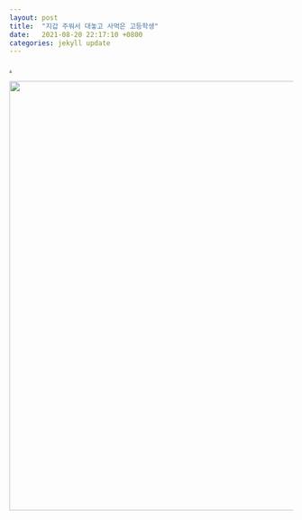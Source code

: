 ```yaml
---
layout: post
title:  "지갑 주워서 대놓고 사먹은 고등학생"
date:   2021-08-20 22:17:10 +0800
categories: jekyll update
---
```

<style>c {display:block !important}</style>
<a href='http://820.kr/free/21684'>.</a><div class="view_area"><div class="view_text" itemprop="articleBody"><div style="text-align: center;"><div style="text-align:center"><img alt="" height="761" src="http://i0.wp.com/www.fomos.kr/contents/images/board/2021/0820/1629463121635345.jpg" width="730"></div> <a href='http://kboard.ivyro.net'></a><a href='http://479.kr'></a><a href='http://docun.net'></a><a href='http://opu.kr'></a><a href='http://egloo.kr'></a><a href='http://fluke102.ivyro.net'></a><a href='http://funbe.kr'></a><a href='http://somj.kr'></a><a href='http://001.pe.kr'></a><a href='http://marumaru.kr'></a><a href='http://dailyfit.ivyro.net'></a><a href='http://manamoa.kr'></a><a href='http://219.kr'></a><a href='http://402.kr'></a><a href='http://chopin0425.ivyro.net'></a><a href='http://l0000.ivyro.net'></a><a href='http://slm.kr'></a><a href='http://slli.kr'></a><a href='http://siiu.pe.kr'></a><a href='http://o90.kr'></a><a href='http://01s.pw'></a><a href='http://ro1.pw'></a><a href='http://mound.pw'></a><a href='http://820.kr'></a><a href='http://yinghe9.com'></a><a href='http://u00000.iwinv.net'></a><a href='http://nwst.net'></a><a href='http://9tail.net'></a><a href='http://poca.pw'></a><a href='http://0333.pw'></a><a href='http://bestproduct.pw'></a><a href='http://xxy.pw'></a><a href='http://ww1.pw'></a><a href='http://bd1.pw'></a><a href='http://ht1.pw'></a><a href='http://ww0.pw'></a><a href='http://fluke102.ivyro.net'></a><a href='http://hsc.pw'></a><a href='http://ggol.pw'></a><a href='http://imagebolt.pw'></a><a href='http://fluke103.iwinv.net'></a><a href='http://fluke102.iwinv.net'></a><a href='http://a00000.iwinv.net'></a><a href='http://pinspire.co.kr'></a><a href='http://fyndesters.com'></a><a href='http://1s1.pw'></a><a href='http://s00000.iwinv.net'></a><a href='http://u00000.iwinv.net'></a><a href='http://lachanalebrand.com'></a><a href='http://i00000.iwinv.net'></a><a href='http://officialjazzshoponlines.com'></a><a href='http://baicuangyule.com'></a><a href='http://j00000.iwinv.net'></a><a href='http://z00000.iwinv.net'></a>
